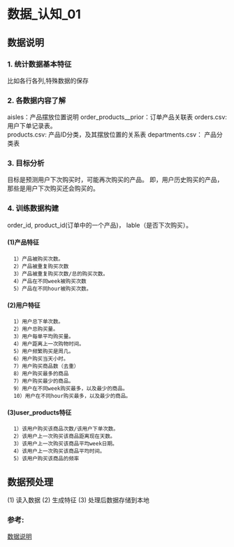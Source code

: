 # 数据_认知_01

## 数据说明
### 1.   统计数据基本特征
比如各行各列,特殊数据的保存
### 2. 各数据内容了解
   aisles：产品摆放位置说明
   order_products__prior：订单产品关联表
   orders.csv: 用户下单记录表。    
   products.csv: 产品ID分类，及其摆放位置的关系表
   departments.csv：  产品分类表
### 3. 目标分析
   目标是预测用户下次购买时，可能再次购买的产品。
   即，用户历史购买的产品，那些是用户下次购买还会购买的。
### 4. 训练数据构建
   order_id, product_id(订单中的一个产品)， lable（是否下次购买）。
#### (1)产品特征
      1）产品被购买次数。
      2）产品被重复购买次数
      3）产品被重复购买次数/总的购买次数。
      4）产品在不同week被购买次数
      5）产品在不同hour被购买次数。
#### (2)用户特征
      1）用户总下单次数。
      2）用户总购买量。
      3）用户每单平均购买量。
      4）用户距离上一次购物时间。
      5）用户频繁购买是周几。
      6）用户购买当天小时。
      7）用户购买商品数（去重）
      8）用户购买最多的商品
      7）用户购买最少的商品。
      9）用户在不同week购买最多，以及最少的商品。
      10）用户在不同hour购买最多，以及最少的商品。
#### (3)user_products特征
      1）该用户购买该商品次数/该用户下单次数。
      2）该用户上一次购买该商品距离现在天数。
      3）该用户上一次购买该商品平均week日期。
      4）该用户上一次购买该商品平均时间。
      5）该用户购买该商品的频率
## 数据预处理
(1) 读入数据
(2) 生成特征
(3) 处理后数据存储到本地
### 参考:
[数据说明](https://blog.csdn.net/zhouwenyuan1015/article/details/77480998)